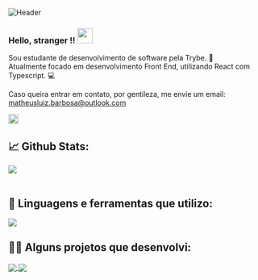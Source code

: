 ![Header](https://user-images.githubusercontent.com/55060810/120938050-5cb45800-c6e7-11eb-984d-b0c468254219.png "Header")

### Hello, stranger !! <img src="https://raw.githubusercontent.com/MartinHeinz/MartinHeinz/master/wave.gif" width="30px">

Sou estudante de desenvolvimento de software pela Trybe. 💚 </br>
Atualmente focado em desenvolvimento Front End, utilizando React com Typescript. 💻

Caso queira entrar em contato, por gentileza, me envie um email: matheusluiz.barbosa@outlook.com

<a href="https://www.linkedin.com/in/matheusgbl/" target="_blank" rel="noopener noreferrer">
  <img height="20" src="https://raw.githubusercontent.com/MartinHeinz/MartinHeinz/master/linkedin-3-16.png">
</a>
</br>

## 📈 Github Stats:

<a href="https://github.com/matheusgbl">
  <img align="center" src="https://github-readme-stats.vercel.app/api?username=matheusgbl&count_private=true&show_icons=true&theme=gotham" />
</a>
</br>
</br>

## 🧰 Linguagens e ferramentas que utilizo:

<a href="https://github.com/matheusgbl">
  <img align="center" src="https://github-readme-stats.vercel.app/api/top-langs/?username=matheusgbl&layout=compact&theme=gotham" />
</a>

</br>

## 👨‍💻 Alguns projetos que desenvolvi:

<a href="https://github.com/matheusgbl/gobarber">
  <img align="center" src="https://github-readme-stats.vercel.app/api/pin/?username=matheusgbl&repo=gobarber&theme=gotham" />
</a>

<a href="https://github.com/matheusgbl/fastfeet">
  <img align="center" src="https://github-readme-stats.vercel.app/api/pin/?username=matheusgbl&repo=fastfeet&theme=gotham" />
</a>
